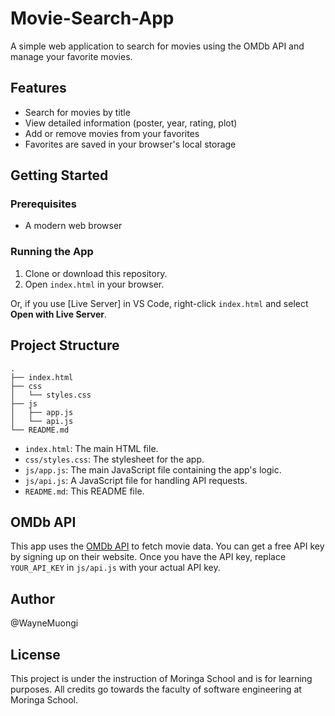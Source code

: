 # Movie-Search-App

A simple web application to search for movies using the OMDb API and manage your favorite movies.

## Features

- Search for movies by title
- View detailed information (poster, year, rating, plot)
- Add or remove movies from your favorites
- Favorites are saved in your browser's local storage

## Getting Started

### Prerequisites

- A modern web browser

### Running the App

1. Clone or download this repository.
2. Open `index.html` in your browser.

Or, if you use [Live Server] in VS Code, right-click `index.html` and select **Open with Live Server**.

## Project Structure

```
.
├── index.html
├── css
│   └── styles.css
├── js
│   ├── app.js
│   └── api.js
└── README.md
```

- `index.html`: The main HTML file.
- `css/styles.css`: The stylesheet for the app.
- `js/app.js`: The main JavaScript file containing the app's logic.
- `js/api.js`: A JavaScript file for handling API requests.
- `README.md`: This README file.

## OMDb API

This app uses the [OMDb API](http://www.omdbapi.com/) to fetch movie data. You can get a free API key by signing up on their website. Once you have the API key, replace `YOUR_API_KEY` in `js/api.js` with your actual API key.

## Author
@WayneMuongi

## License

This project is under the instruction of Moringa School and is for learning purposes. All credits go towards the faculty of software engineering at Moringa School.
